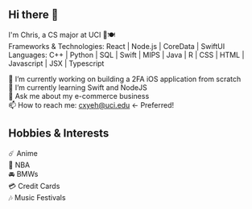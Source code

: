 ## Hi there 👋

I'm Chris, a CS major at UCI 🐜🍽️  
Frameworks & Technologies: React | Node.js | CoreData | SwiftUI  
Languages: C++ | Python | SQL | Swift | MIPS | Java | R | CSS | HTML | Javascript | JSX | Typescript  


🔭 I’m currently working on building a 2FA iOS application from scratch  
🌱 I’m currently learning Swift and NodeJS  
💬 Ask me about my e-commerce business  
📫 How to reach me: cxyeh@uci.edu  <- Preferred!  


## Hobbies & Interests
☄️ Anime  
🏀 NBA  
🚘 BMWs  
💳 Credit Cards  
🎶 Music Festivals  


<!--
**dopherdo/dopherdo** is a ✨ _special_ ✨ repository because its `README.md` (this file) appears on your GitHub profile.

Here are some ideas to get you started:

- 🔭 I’m currently working on ...
- 🌱 I’m currently learning ...
- 👯 I’m looking to collaborate on ...
- 🤔 I’m looking for help with ...
- 💬 Ask me about ...
- 📫 How to reach me: ...
- 😄 Pronouns: ...
- ⚡ Fun fact: ...
-->
